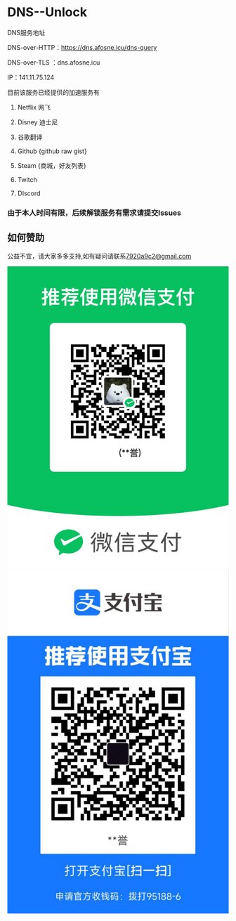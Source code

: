 # DNS--Unlock


DNS服务地址

DNS-over-HTTP：https://dns.afosne.icu/dns-query 

DNS-over-TLS ：dns.afosne.icu

IP：141.11.75.124



目前该服务已经提供的加速服务有

1. Netflix 网飞

2. Disney 迪士尼

3. 谷歌翻译

4. Github {github raw gist}

5. Steam {商城，好友列表}

6. Twitch 

7. DIscord

   


### 由于本人时间有限，后续解锁服务有需求请提交Issues


## 如何赞助

公益不宜，请大家多多支持,如有疑问请联系[7920a9c2@gmail.com](mailto:7920a9c2@gmail.com) 

![wechat](/img/wx.jpg)![alipay](/img/zfb.jpg)


